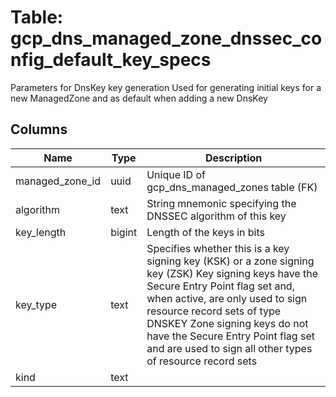 
# Table: gcp_dns_managed_zone_dnssec_config_default_key_specs
Parameters for DnsKey key generation Used for generating initial keys for a new ManagedZone and as default when adding a new DnsKey
## Columns
| Name        | Type           | Description  |
| ------------- | ------------- | -----  |
|managed_zone_id|uuid|Unique ID of gcp_dns_managed_zones table (FK)|
|algorithm|text|String mnemonic specifying the DNSSEC algorithm of this key|
|key_length|bigint|Length of the keys in bits|
|key_type|text|Specifies whether this is a key signing key (KSK) or a zone signing key (ZSK) Key signing keys have the Secure Entry Point flag set and, when active, are only used to sign resource record sets of type DNSKEY Zone signing keys do not have the Secure Entry Point flag set and are used to sign all other types of resource record sets|
|kind|text||
